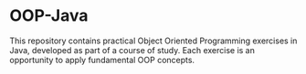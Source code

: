 # OOP-Java
This repository contains practical Object Oriented Programming exercises in Java, developed as part of a course of study. Each exercise is an opportunity to apply fundamental OOP concepts.
